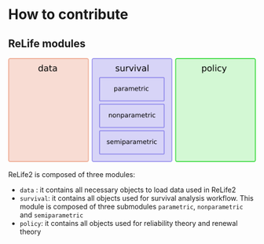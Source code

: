 # How to contribute

## ReLife modules

![](../img/relife_modules.png)

ReLife2 is composed of three modules:

- `data` : it contains all necessary objects to load data used in ReLife2
- `survival`: it contains all objects used for survival analysis workflow. This module is composed of three submodules `parametric`, `nonparametric` and `semiparametric`  
- `policy`: it contains all objects used for reliability theory and renewal theory